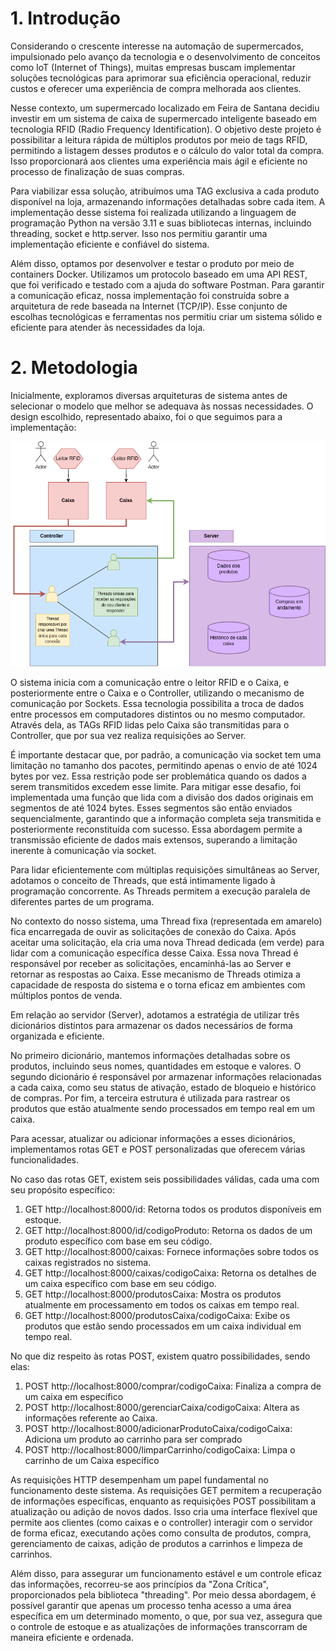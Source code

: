 # 1. Introdução

Considerando o crescente interesse na automação de supermercados, impulsionado pelo avanço da tecnologia e o desenvolvimento de conceitos como IoT (Internet of Things), muitas empresas buscam implementar soluções tecnológicas para aprimorar sua eficiência operacional, reduzir custos e oferecer uma experiência de compra melhorada aos clientes.

Nesse contexto, um supermercado localizado em Feira de Santana decidiu investir em um sistema de caixa de supermercado inteligente baseado em tecnologia RFID (Radio Frequency Identification). O objetivo deste projeto é possibilitar a leitura rápida de múltiplos produtos por meio de tags RFID, permitindo a listagem desses produtos e o cálculo do valor total da compra. Isso proporcionará aos clientes uma experiência mais ágil e eficiente no processo de finalização de suas compras.

Para viabilizar essa solução, atribuímos uma TAG exclusiva a cada produto disponível na loja, armazenando informações detalhadas sobre cada item. A implementação desse sistema foi realizada utilizando a linguagem de programação Python na versão 3.11 e suas bibliotecas internas, incluindo threading, socket e http.server. Isso nos permitiu garantir uma implementação eficiente e confiável do sistema.

Além disso, optamos por desenvolver e testar o produto por meio de containers Docker. Utilizamos um protocolo baseado em uma API REST, que foi verificado e testado com a ajuda do software Postman. Para garantir a comunicação eficaz, nossa implementação foi construída sobre a arquitetura de rede baseada na Internet (TCP/IP). Esse conjunto de escolhas tecnológicas e ferramentas nos permitiu criar um sistema sólido e eficiente para atender às necessidades da loja.


# 2. Metodologia

Inicialmente, exploramos diversas arquiteturas de sistema antes de selecionar o modelo que melhor se adequava às nossas necessidades. O design escolhido, representado abaixo, foi o que seguimos para a implementação:

![Logo do Projeto](https://github.com/caleosilva/Redes/raw/main/ArquiteturaProjeto.png)


O sistema inicia com a comunicação entre o leitor RFID e o Caixa, e posteriormente entre o Caixa e o Controller, utilizando o mecanismo de comunicação por Sockets. Essa tecnologia possibilita a troca de dados entre processos em computadores distintos ou no mesmo computador. Através dela, as TAGs RFID lidas pelo Caixa são transmitidas para o Controller, que por sua vez realiza requisições ao Server.

É importante destacar que, por padrão, a comunicação via socket tem uma limitação no tamanho dos pacotes, permitindo apenas o envio de até 1024 bytes por vez. Essa restrição pode ser problemática quando os dados a serem transmitidos excedem esse limite. Para mitigar esse desafio, foi implementada uma função que lida com a divisão dos dados originais em segmentos de até 1024 bytes. Esses segmentos são então enviados sequencialmente, garantindo que a informação completa seja transmitida e posteriormente reconstituída com sucesso. Essa abordagem permite a transmissão eficiente de dados mais extensos, superando a limitação inerente à comunicação via socket.

Para lidar eficientemente com múltiplas requisições simultâneas ao Server, adotamos o conceito de Threads, que está intimamente ligado à programação concorrente. As Threads permitem a execução paralela de diferentes partes de um programa.

No contexto do nosso sistema, uma Thread fixa (representada em amarelo) fica encarregada de ouvir as solicitações de conexão do Caixa. Após aceitar uma solicitação, ela cria uma nova Thread dedicada (em verde) para lidar com a comunicação específica desse Caixa. Essa nova Thread é responsável por receber as solicitações, encaminhá-las ao Server e retornar as respostas ao Caixa. Esse mecanismo de Threads otimiza a capacidade de resposta do sistema e o torna eficaz em ambientes com múltiplos pontos de venda.

Em relação ao servidor (Server), adotamos a estratégia de utilizar três dicionários distintos para armazenar os dados necessários de forma organizada e eficiente.

No primeiro dicionário, mantemos informações detalhadas sobre os produtos, incluindo seus nomes, quantidades em estoque e valores. O segundo dicionário é responsável por armazenar informações relacionadas a cada caixa, como seu status de ativação, estado de bloqueio e histórico de compras. Por fim, a terceira estrutura é utilizada para rastrear os produtos que estão atualmente sendo processados em tempo real em um caixa.

Para acessar, atualizar ou adicionar informações a esses dicionários, implementamos rotas GET e POST personalizadas que oferecem várias funcionalidades.

No caso das rotas GET, existem seis possibilidades válidas, cada uma com seu propósito específico:

1. GET http://localhost:8000/id: Retorna todos os produtos disponíveis em estoque.
2. GET http://localhost:8000/id/codigoProduto: Retorna os dados de um produto específico com base em seu código.
3. GET http://localhost:8000/caixas: Fornece informações sobre todos os caixas registrados no sistema.
4. GET http://localhost:8000/caixas/codigoCaixa: Retorna os detalhes de um caixa específico com base em seu código.
5. GET http://localhost:8000/produtosCaixa: Mostra os produtos atualmente em processamento em todos os caixas em tempo real.
6. GET http://localhost:8000/produtosCaixa/codigoCaixa: Exibe os produtos que estão sendo processados em um caixa individual em tempo real.

No que diz respeito às rotas POST, existem quatro possibilidades, sendo elas:

1. POST http://localhost:8000/comprar/codigoCaixa: Finaliza a compra de um caixa em específico
2. POST http://localhost:8000/gerenciarCaixa/codigoCaixa: Altera as informações referente ao Caixa.
3. POST http://localhost:8000/adicionarProdutoCaixa/codigoCaixa: Adiciona um produto ao carrinho para ser comprado
4. POST http://localhost:8000/limparCarrinho/codigoCaixa: Limpa o carrinho de um Caixa específico

As requisições HTTP desempenham um papel fundamental no funcionamento deste sistema. As requisições GET permitem a recuperação de informações específicas, enquanto as requisições POST possibilitam a atualização ou adição de novos dados. Isso cria uma interface flexível que permite aos clientes (como caixas e o controller) interagir com o servidor de forma eficaz, executando ações como consulta de produtos, compra, gerenciamento de caixas, adição de produtos a carrinhos e limpeza de carrinhos.

Além disso, para assegurar um funcionamento estável e um controle eficaz das informações, recorreu-se aos princípios da "Zona Crítica", proporcionados pela biblioteca "threading". Por meio dessa abordagem, é possível garantir que apenas um processo tenha acesso a uma área específica em um determinado momento, o que, por sua vez, assegura que o controle de estoque e as atualizações de informações transcorram de maneira eficiente e ordenada.


